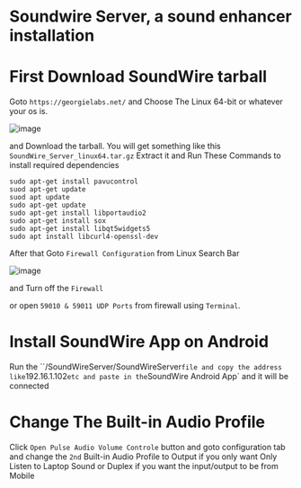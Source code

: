 # Soundwire Server, a sound enhancer installation

# First Download SoundWire tarball
Goto `https://georgielabs.net/` and Choose The Linux 64-bit or whatever your os is.

![image](https://github.com/user-attachments/assets/870226b3-9459-46fc-add1-196763796a1a)

and Download the tarball. You will get something like this `SoundWire_Server_linux64.tar.gz`
Extract it and Run These Commands to install required dependencies

```
sudo apt-get install pavucontrol
suod apt-get update
suod apt update
sudo apt-get update
sudo apt-get install libportaudio2
sudo apt-get install sox
sudo apt-get install libqt5widgets5
sudo apt install libcurl4-openssl-dev
```

After that Goto `Firewall Configuration` from Linux Search Bar


![image](https://github.com/user-attachments/assets/149321b0-dc66-4b36-9910-72550eba5f5e)

and Turn off the `Firewall`

or open `59010 & 59011 UDP Ports` from firewall using `Terminal`.

# Install SoundWire App on Android
Run the ``/SoundWireServer/SoundWireServer` file and copy the address like `192.16.1.102` etc and paste in the `SoundWire Android App` and it will be connected 

# Change The Built-in Audio Profile
Click `Open Pulse Audio Volume Controle` button and goto configuration tab and change the `2nd` Built-in Audio Profile to Output if you only want Only Listen to Laptop Sound or Duplex if you want the input/output to be from Mobile
